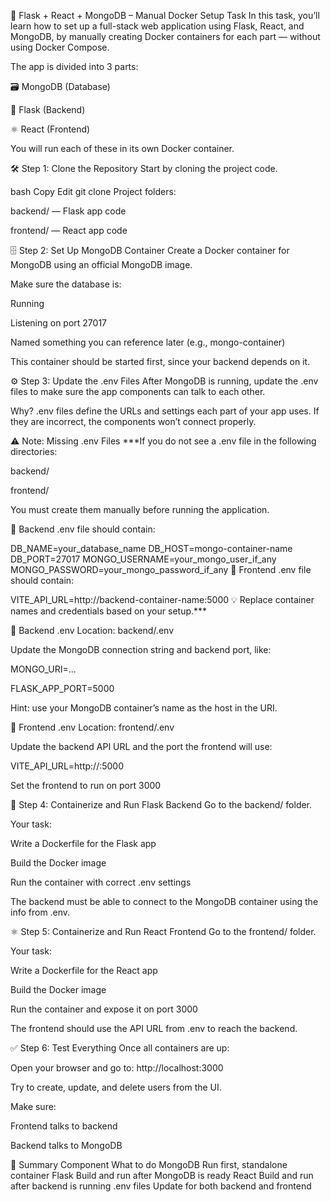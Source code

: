🚀 Flask + React + MongoDB – Manual Docker Setup Task In this task, you’ll learn how to set up a full-stack web application using Flask, React, and MongoDB, by manually creating Docker containers for each part — without using Docker Compose.

The app is divided into 3 parts:

🗃️ MongoDB (Database)

🐍 Flask (Backend)

⚛️ React (Frontend)

You will run each of these in its own Docker container.

🛠️ Step 1: Clone the Repository Start by cloning the project code.

bash Copy Edit git clone Project folders:

backend/ — Flask app code

frontend/ — React app code

🗄️ Step 2: Set Up MongoDB Container Create a Docker container for MongoDB using an official MongoDB image.

Make sure the database is:

Running

Listening on port 27017

Named something you can reference later (e.g., mongo-container)

This container should be started first, since your backend depends on it.

⚙️ Step 3: Update the .env Files After MongoDB is running, update the .env files to make sure the app components can talk to each other.

Why? .env files define the URLs and settings each part of your app uses. If they are incorrect, the components won’t connect properly.


⚠️ Note: Missing .env Files
***If you do not see a .env file in the following directories:

backend/

frontend/

You must create them manually before running the application.

🔧 Backend .env file should contain:

DB_NAME=your_database_name
DB_HOST=mongo-container-name
DB_PORT=27017
MONGO_USERNAME=your_mongo_user_if_any
MONGO_PASSWORD=your_mongo_password_if_any
🔧 Frontend .env file should contain:

VITE_API_URL=http://backend-container-name:5000
💡 Replace container names and credentials based on your setup.***

🔧 Backend .env Location: backend/.env

Update the MongoDB connection string and backend port, like:

MONGO_URI=...

FLASK_APP_PORT=5000

Hint: use your MongoDB container’s name as the host in the URI.

🔧 Frontend .env Location: frontend/.env

Update the backend API URL and the port the frontend will use:

VITE_API_URL=http://:5000

Set the frontend to run on port 3000

🐍 Step 4: Containerize and Run Flask Backend Go to the backend/ folder.

Your task:

Write a Dockerfile for the Flask app

Build the Docker image

Run the container with correct .env settings

The backend must be able to connect to the MongoDB container using the info from .env.

⚛️ Step 5: Containerize and Run React Frontend Go to the frontend/ folder.

Your task:

Write a Dockerfile for the React app

Build the Docker image

Run the container and expose it on port 3000

The frontend should use the API URL from .env to reach the backend.

✅ Step 6: Test Everything Once all containers are up:

Open your browser and go to: http://localhost:3000

Try to create, update, and delete users from the UI.

Make sure:

Frontend talks to backend

Backend talks to MongoDB

🔄 Summary Component What to do MongoDB Run first, standalone container Flask Build and run after MongoDB is ready React Build and run after backend is running .env files Update for both backend and frontend







